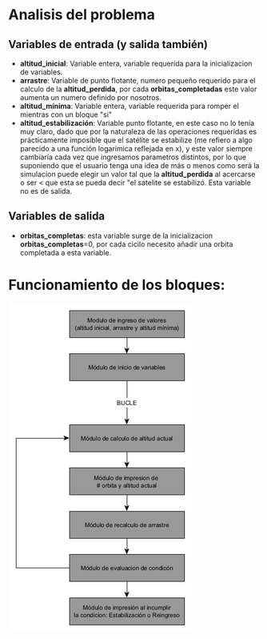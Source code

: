 # Analisis del problema
## Variables de entrada (y salida también)
- **altitud_inicial**: Variable entera, variable requerida para la inicializacion de variables.
- **arrastre**: Variable de punto flotante, numero pequeño requerido para el calculo de la **altitud_perdida**, por cada **orbitas_completadas** este valor aumenta un numero definido por nosotros.
- **altitud_mínima**: Variable entera, variable requerida para romper el mientras con un bloque "si"
- **altitud_estabilización**: Variable punto flotante, en este caso no lo tenía muy claro, dado que por la naturaleza de las operaciones requeridas es prácticamente imposible que el satélite se estabilize (me refiero a algo parecido a una función logarimica reflejada en x), y este valor siempre cambiaría cada vez que ingresamos parametros distintos, por lo que suponiendo que el usuario tenga una idea de más o menos como será la simulacion puede elegir un valor tal que la **altitud_perdida** al acercarse o ser < que esta se pueda decir "el satelite se estabilizó. Esta variable no es de salida.
## Variables de salida
- **orbitas_completas**: esta variable surge de la inicializacion **orbitas_completas**=0, por cada cicilo necesito añadir una orbita completada a esta variable.

# Funcionamiento de los bloques:
![alt text](graficoPr2.png)